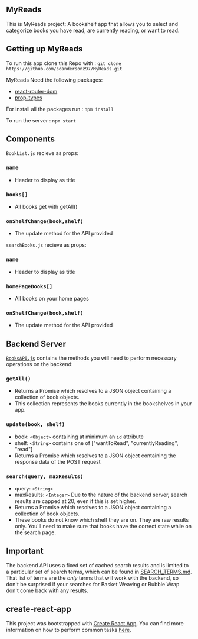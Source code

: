 ## MyReads
This is MyReads project: A bookshelf app that allows you to select and categorize books you have read, are currently reading, or want to read.



## Getting up MyReads
To run this app clone this Repo with :
`git clone https://github.com/sdandersonz97/MyReads.git`

MyReads Need the following packages:
* [react-router-dom](https://github.com/ReactTraining/react-router/tree/master/packages/react-router-dom)
* [prop-types](https://facebook.github.io/react/docs/typechecking-with-proptypes.html)

For install all the packages run :
`npm install`

To run the server :
`npm start`
    

## Components
`BookList.js` recieve as props:
### `name`
* Header to display as title
### `books[]`
* All books get with getAll()
### `onShelfChange(book,shelf)`
* The update method for the API provided

`searchBooks.js` recieve as props:
### `name`
* Header to display as title
### `homePageBooks[]`
* All books on your home pages
### `onShelfChange(book,shelf)`
* The update method for the API provided

## Backend Server

 [`BooksAPI.js`](src/BooksAPI.js) contains the methods you will need to perform necessary operations on the backend:

### `getAll()`
* Returns a Promise which resolves to a JSON object containing a collection of book objects.
* This collection represents the books currently in the bookshelves in your app.

### `update(book, shelf)`
* book: `<Object>` containing at minimum an `id` attribute
* shelf: `<String>` contains one of ["wantToRead", "currentlyReading", "read"]  
* Returns a Promise which resolves to a JSON object containing the response data of the POST request

### `search(query, maxResults)`
* query: `<String>`
* maxResults: `<Integer>` Due to the nature of the backend server, search results are capped at 20, even if this is set higher.
* Returns a Promise which resolves to a JSON object containing a collection of book objects.
* These books do not know which shelf they are on. They are raw results only. You'll need to make sure that books have the correct state while on the search page.

## Important
The backend API uses a fixed set of cached search results and is limited to a particular set of search terms, which can be found in [SEARCH_TERMS.md](SEARCH_TERMS.md). That list of terms are the _only_ terms that will work with the backend, so don't be surprised if your searches for Basket Weaving or Bubble Wrap don't come back with any results. 

## create-react-app

This project was bootstrapped with [Create React App](https://github.com/facebookincubator/create-react-app). You can find more information on how to perform common tasks [here](https://github.com/facebookincubator/create-react-app/blob/master/packages/react-scripts/template/README.md). 

